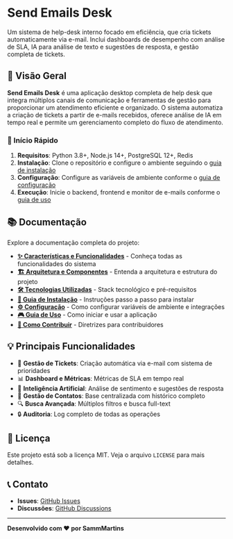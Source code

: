 # Send Emails Desk

Um sistema de help-desk interno focado em eficiência, que cria tickets automaticamente via e-mail. Inclui dashboards de desempenho com análise de SLA, IA para análise de texto e sugestões de resposta, e gestão completa de tickets.

## 🎯 Visão Geral

**Send Emails Desk** é uma aplicação desktop completa de help desk que integra múltiplos canais de comunicação e ferramentas de gestão para proporcionar um atendimento eficiente e organizado. O sistema automatiza a criação de tickets a partir de e-mails recebidos, oferece análise de IA em tempo real e permite um gerenciamento completo do fluxo de atendimento.

### 🚀 Início Rápido

1. **Requisitos**: Python 3.8+, Node.js 14+, PostgreSQL 12+, Redis
2. **Instalação**: Clone o repositório e configure o ambiente seguindo o [guia de instalação](docs/INSTALLATION.md)
3. **Configuração**: Configure as variáveis de ambiente conforme o [guia de configuração](docs/CONFIGURATION.md)
4. **Execução**: Inicie o backend, frontend e monitor de e-mails conforme o [guia de uso](docs/USAGE.md)

## 📚 Documentação

Explore a documentação completa do projeto:

- **[✨ Características e Funcionalidades](docs/FEATURES.md)** - Conheça todas as funcionalidades do sistema
- **[🏗️ Arquitetura e Componentes](docs/ARCHITECTURE.md)** - Entenda a arquitetura e estrutura do projeto
- **[🛠️ Tecnologias Utilizadas](docs/TECHNOLOGIES.md)** - Stack tecnológico e pré-requisitos
- **[🚀 Guia de Instalação](docs/INSTALLATION.md)** - Instruções passo a passo para instalar
- **[⚙️ Configuração](docs/CONFIGURATION.md)** - Como configurar variáveis de ambiente e integrações
- **[🎮 Guia de Uso](docs/USAGE.md)** - Como iniciar e usar a aplicação
- **[🤝 Como Contribuir](docs/CONTRIBUTING.md)** - Diretrizes para contribuidores

## 💡 Principais Funcionalidades

- 🎫 **Gestão de Tickets**: Criação automática via e-mail com sistema de prioridades
- 📊 **Dashboard e Métricas**: Métricas de SLA em tempo real
- 🤖 **Inteligência Artificial**: Análise de sentimento e sugestões de resposta
- 👥 **Gestão de Contatos**: Base centralizada com histórico completo
- 🔍 **Busca Avançada**: Múltiplos filtros e busca full-text
- 🔒 **Auditoria**: Log completo de todas as operações

## 📄 Licença

Este projeto está sob a licença MIT. Veja o arquivo `LICENSE` para mais detalhes.

## 📞 Contato

- **Issues**: [GitHub Issues](https://github.com/SammMartins/send-emails-desk/issues)
- **Discussões**: [GitHub Discussions](https://github.com/SammMartins/send-emails-desk/discussions)

---

**Desenvolvido com ❤️ por SammMartins**
